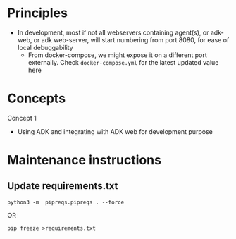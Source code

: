 
# Principles

- In development, most if not all webservers containing agent(s), or adk-web, or adk web-server, will start numbering from port 8080, for ease of local debuggability
  - From docker-compose, we might expose it on a different port externally. Check `docker-compose.yml` for the latest updated value here

# Concepts

Concept 1
- Using ADK and integrating with ADK web for development purpose


# Maintenance instructions

## Update requirements.txt
```
python3 -m  pipreqs.pipreqs . --force
```
OR
```
pip freeze >requirements.txt
```
